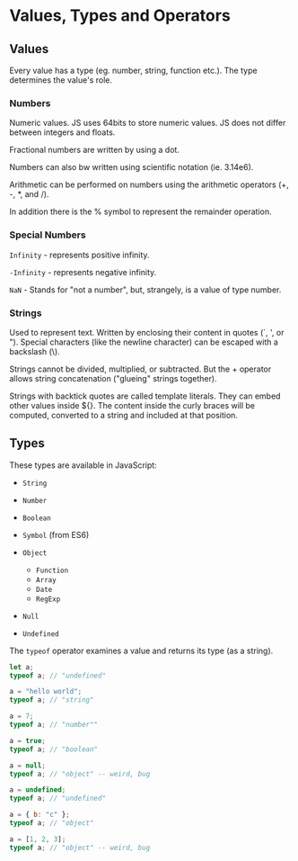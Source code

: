 # Values, Types and Operators

## Values

Every value has a type (eg. number, string, function etc.). The type determines the value's role.

### Numbers

Numeric values. JS uses 64bits to store numeric values. JS does not differ between integers and floats.

Fractional numbers are written by using a dot.

Numbers can also bw written using scientific notation (ie. 3.14e6).

Arithmetic can be performed on numbers using the arithmetic operators (+, -, \*, and /).

In addition there is the % symbol to represent the remainder operation.

### Special Numbers

`Infinity` - represents positive infinity.

`-Infinity` - represents negative infinity.

`NaN` - Stands for "not a number", but, strangely, is a value of type number.

### Strings

Used to represent text. Written by enclosing their content in quotes (`, ', or "). Special characters (like the newline character) can be escaped with a backslash (\\).

Strings cannot be divided, multiplied, or subtracted. But the + operator allows string concatenation ("glueing" strings together).

Strings with backtick quotes are called template literals. They can embed other values inside \${}. The content inside the curly braces will be computed, converted to a string and included at that position.

## Types

These types are available in JavaScript:

- `String`
- `Number`
- `Boolean`
- `Symbol` (from ES6)
- `Object`

  - `Function`
  - `Array`
  - `Date`
  - `RegExp`

- `Null`
- `Undefined`

The `typeof` operator examines a value and returns its type (as a string).

```javascript
let a;
typeof a; // "undefined"

a = "hello world";
typeof a; // "string"

a = 7;
typeof a; // "number""

a = true;
typeof a; // "boolean"

a = null;
typeof a; // "object" -- weird, bug

a = undefined;
typeof a; // "undefined"

a = { b: "c" };
typeof a; // "object"

a = [1, 2, 3];
typeof a; // "object" -- weird, bug
```
